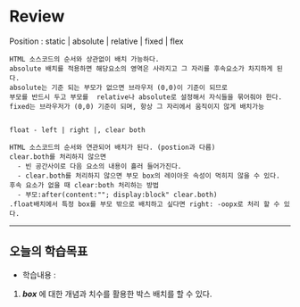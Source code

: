 # Review
Position : static | absolute | relative | fixed | flex
```
HTML 소스코드의 순서와 상관없이 배치 가능하다.
absolute 배치를 적용하면 해당요소의 영역은 사라지고 그 자리를 후속요소가 차지하게 된다.
absolute는 기준 되는 부모가 없으면 브라우저 (0,0)이 기준이 되므로
부모를 반드시 두고 부모를  relative나 absolute로 설정해서 자식들을 묶어줘야 한다.
fixed는 브라우저가 (0,0) 기준이 되며, 항상 그 자리에서 움직이지 않게 배치가능


float - left | right |, clear both

HTML 소스코드의 순서와 연관되어 배치가 된다. (postion과 다름)
clear.both를 처리하지 않으면
  - 빈 공간사이로 다음 요소의 내용이 흘러 들어가진다.
  - clear.both를 처리하지 않으면 부모 box의 레이아웃 속성이 먹히지 않을 수 있다.
후속 요소가 없을 때 clear:both 처리하는 방법
  - 부모:after(content:""; display:block" clear.both)
.float배치에서 특정 box를 부모 밖으로 배치하고 싶다면 right: -oopx로 처리 할 수 있다.
```


-----------------------------------------------------------------------------------------------

## 오늘의 학습목표
- 학습내용 :
1) ***box*** 에 대한 개념과 치수를 활용한 박스 배치를 할 수 있다.
